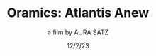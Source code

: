 ---
title: "Oramics: Atlantis Anew"
subtitle: a film by AURA SATZ
date: 12/2/23
thumbnail: oramics.jpg
related: []
category: ['films']
---
